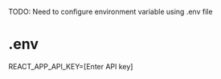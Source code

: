 



TODO: Need to configure environment variable using .env file

# .env

REACT_APP_API_KEY=[Enter API key]